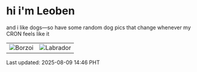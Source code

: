 # hi i'm Leoben

and i like dogs—so have some random dog pics that change whenever my CRON feels like it

|  |  |
|--------|----------|
| ![Borzoi](https://random-dog-vercel.vercel.app/api/random-borzoi?v=1754721991) | ![Labrador](https://random-dog-vercel.vercel.app/api/random-labrador?v=1754721991) |

Last updated: 2025-08-09 14:46 PHT
